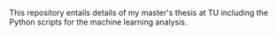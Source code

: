 This repository entails details of my master's thesis at TU including the Python scripts for the machine learning analysis.
